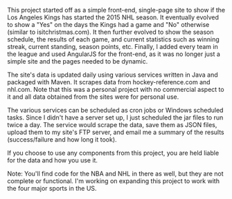 This project started off as a simple front-end, single-page site to show if the Los Angeles Kings has started the 2015 NHL season. It eventually evolved to show a "Yes" on the days the Kings had a game and "No" otherwise (similar to isitchristmas.com). It then further evolved to show the season schedule, the results of each game, and current statistics such as winning streak, current standing, season points, etc. Finally, I added every team in the league and used AngularJS for the front-end, as it was no longer just a simple site and the pages needed to be dynamic.

The site's data is updated daily using various services written in Java and packaged with Maven. It scrapes data from hockey-reference.com and nhl.com. Note that this was a personal project with no commercial aspect to it and all data obtained from the sites were for personal use.

The various services can be scheduled as cron jobs or Windows scheduled tasks. Since I didn't have a server set up, I just scheduled the jar files to run twice a day. The service would scrape the data, save them as JSON files, upload them to my site's FTP server, and email me a summary of the results (success/failure and how long it took).

If you choose to use any components from this project, you are held liable for the data and how you use it.

Note: You'll find code for the NBA and NHL in there as well, but they are not complete or functional. I'm working on expanding this project to work with the four major sports in the US.
